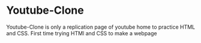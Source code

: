 # Youtube-Clone
Youtube-Clone is only a replication page of youtube home to practice HTML and CSS. First time trying HTMl and CSS to make a webpage
